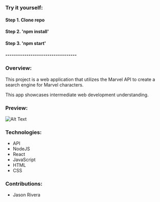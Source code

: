 ### Try it yourself:
#### Step 1. Clone repo
#### Step 2. 'npm install'
#### Step 3. 'npm start'
#### ----------------------------------

### Overview:

This project is a web application that utilizes the Marvel API to create a search engine for Marvel characters.

This app showcases intermediate web development understanding.

### Preview:

![Alt Text](https://media.giphy.com/media/hc2zMuoan5AtxWu4NL/giphy.gif)

### Technologies:
- API
- NodeJS
- React
- JavaScript
- HTML
- CSS

### Contributions:
- Jason Rivera

